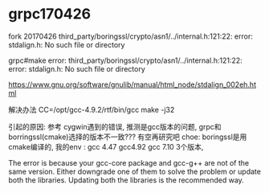 # grpc170426
fork 20170426
third_party/boringssl/crypto/asn1/../internal.h:121:22: error: stdalign.h: No such file or directory

grpc#make 
error: third_party/boringssl/crypto/asn1/../internal.h:121:22: error: stdalign.h: No such file or directory


https://www.gnu.org/software/gnulib/manual/html_node/stdalign_002eh.html

解决办法 CC=/opt/gcc-4.9.2/rtf/bin/gcc make -j32

引起的原因:  参考 cygwin遇到的错误, 推测是gcc版本的问题, grpc和borringssl(cmake)选择的版本不一致??? 有空再研究吧
choe: boringssl是用cmake编译的,   我的env : gcc 4.47  gcc4.92 gcc 7.10 3个版本, 

The error is because your gcc-core package and gcc-g++ are not of the same version. Either downgrade one of them to solve the problem or update both the libraries. Updating both the libraries is the recommended way.
